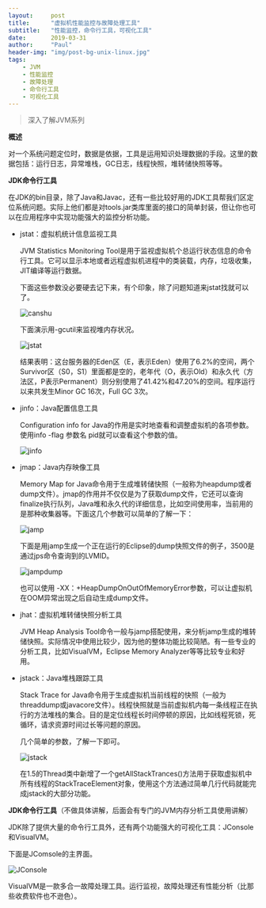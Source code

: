 ```yaml
---
layout:     post
title:      "虚拟机性能监控与故障处理工具"
subtitle:   "性能监控，命令行工具，可视化工具"
date:       2019-03-31
author:     "Paul"
header-img: "img/post-bg-unix-linux.jpg"
tags:
    - JVM
    - 性能监控
    - 故障处理
    - 命令行工具
    - 可视化工具
---
```


> 深入了解JVM系列



**概述**

对一个系统问题定位时，数据是依据，工具是运用知识处理数据的手段。这里的数据包括：运行日志，异常堆栈，GC日志，线程快照，堆转储快照等等。



**JDK命令行工具**

在JDK的bin目录，除了Java和Javac，还有一些比较好用的JDK工具帮我们区定位系统问题。实际上他们都是对tools.jar类库里面的接口的简单封装，但让你也可以在应用程序中实现功能强大的监控分析功能。



+ jstat：虚拟机统计信息监视工具

  JVM Statistics Monitoring Tool是用于监视虚拟机个总运行状态信息的命令行工具。它可以显示本地或者远程虚拟机进程中的类装载，内存，垃圾收集，JIT编译等运行数据。

  下面这些参数没必要硬去记下来，有个印象，除了问题知道来jstat找就可以了。

  ![canshu](/imgblog/canshu.png)

  下面演示用-gcutil来监视堆内存状况。

  ![jstat](/imgblog/jstat.png)

  结果表明：这台服务器的Eden区（E，表示Eden）使用了6.2%的空间，两个Survivor区（S0，S1）里面都是空的，老年代（O，表示Old）和永久代（方法区，P表示Permanent）则分别使用了41.42%和47.20%的空间。程序运行以来共发生Minor GC 16次，Full GC 3次。

+ jinfo：Java配置信息工具

  Configuration info for Java的作用是实时地查看和调整虚拟机的各项参数。使用info  -flag 参数名 pid就可以查看这个参数的值。

  ![jinfo](/imgblog/jinfo.png)

+ jmap：Java内存映像工具

  Memory Map for Java命令用于生成堆转储快照（一般称为heapdump或者dump文件）。jmap的作用并不仅仅是为了获取dump文件，它还可以查询finalize执行队列，Java堆和永久代的详细信息，比如空间使用率，当前用的是那种收集器等。下面这几个参数可以简单的了解一下：

  ![jamp](/imgblog/jamp.png)

  下面是用jamp生成一个正在运行的Eclipse的dump快照文件的例子，3500是通过jps命令查询到的LVMID。

  ![jampdump](/imgblog/jampdump.png)

  也可以使用 -XX：+HeapDumpOnOutOfMemoryError参数，可以让虚拟机在OOM异常出现之后自动生成dump文件。

+ jhat：虚拟机堆转储快照分析工具

  JVM Heap Analysis Tool命令一般与jamp搭配使用，来分析jamp生成的堆转储快照。实际情况中使用比较少，因为他的整体功能比较简陋。有一些专业的分析工具，比如VisualVM，Eclipse Memory Analyzer等等比较专业和好用。

+ jstack：Java堆栈跟踪工具

  Stack Trace for Java命令用于生成虚拟机当前线程的快照（一般为threaddump或javacore文件）。线程快照就是当前虚拟机内每一条线程正在执行的方法堆栈的集合。目的是定位线程长时间停顿的原因，比如线程死锁，死循环，请求资源时间过长等问题的原因。

  几个简单的参数，了解一下即可。

  ![jstack](/imgblog/jstack.png)

  在1.5的Thread类中新增了一个getAllStackTrances()方法用于获取虚拟机中所有线程的StackTraceElement对象，使用这个方法通过简单几行代码就能完成jstack的大部分功能。

**JDK命令行工具**（不做具体讲解，后面会有专门的JVM内存分析工具使用讲解）

JDK除了提供大量的命令行工具外，还有两个功能强大的可视化工具：JConsole和VisualVM。

下面是JComsole的主界面。

![JConsole](/imgblog/JConsole.png)

VisualVM是一款多合一故障处理工具。运行监视，故障处理还有性能分析（比那些收费软件也不逊色）。